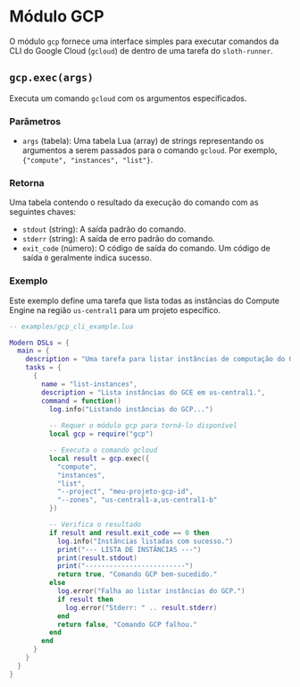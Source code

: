 # Módulo GCP

O módulo `gcp` fornece uma interface simples para executar comandos da CLI do Google Cloud (`gcloud`) de dentro de uma tarefa do `sloth-runner`.

## `gcp.exec(args)`

Executa um comando `gcloud` com os argumentos especificados.

### Parâmetros

*   `args` (tabela): Uma tabela Lua (array) de strings representando os argumentos a serem passados para o comando `gcloud`. Por exemplo, `{"compute", "instances", "list"}`.

### Retorna

Uma tabela contendo o resultado da execução do comando com as seguintes chaves:

*   `stdout` (string): A saída padrão do comando.
*   `stderr` (string): A saída de erro padrão do comando.
*   `exit_code` (número): O código de saída do comando. Um código de saída `0` geralmente indica sucesso.

### Exemplo

Este exemplo define uma tarefa que lista todas as instâncias do Compute Engine na região `us-central1` para um projeto específico.

```lua
-- examples/gcp_cli_example.lua

Modern DSLs = {
  main = {
    description = "Uma tarefa para listar instâncias de computação do GCP.",
    tasks = {
      {
        name = "list-instances",
        description = "Lista instâncias do GCE em us-central1.",
        command = function()
          log.info("Listando instâncias do GCP...")
          
          -- Requer o módulo gcp para torná-lo disponível
          local gcp = require("gcp")

          -- Executa o comando gcloud
          local result = gcp.exec({
            "compute", 
            "instances", 
            "list", 
            "--project", "meu-projeto-gcp-id",
            "--zones", "us-central1-a,us-central1-b"
          })

          -- Verifica o resultado
          if result and result.exit_code == 0 then
            log.info("Instâncias listadas com sucesso.")
            print("--- LISTA DE INSTÂNCIAS ---")
            print(result.stdout)
            print("-------------------------")
            return true, "Comando GCP bem-sucedido."
          else
            log.error("Falha ao listar instâncias do GCP.")
            if result then
              log.error("Stderr: " .. result.stderr)
            end
            return false, "Comando GCP falhou."
          end
        end
      }
    }
  }
}
```
